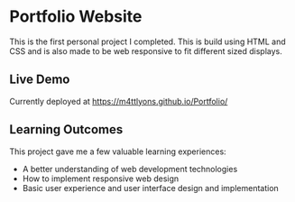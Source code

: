 # Portfolio Website
This is the first personal project I completed. This is build using HTML and CSS and is also made to be web responsive to fit different sized displays.

## Live Demo
Currently deployed at https://m4ttlyons.github.io/Portfolio/

## Learning Outcomes
This project gave me a few valuable learning experiences:
* A better understanding of web development technologies
* How to implement responsive web design
* Basic user experience and user interface design and implementation
